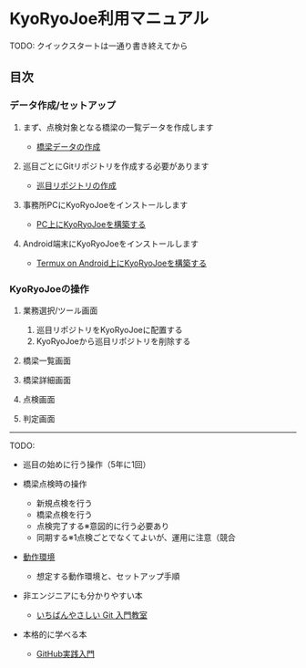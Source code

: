 KyoRyoJoe利用マニュアル
=======================

TODO: クイックスタートは一通り書き終えてから

目次
----

### データ作成/セットアップ

1. まず、点検対象となる橋梁の一覧データを作成します
   * [橋梁データの作成](manual/make_bridge_data.md)

1. 巡目ごとにGitリポジトリを作成する必要があります
   * [巡目リポジトリの作成](manual/make_junme_repository.md)

1. 事務所PCにKyoRyoJoeをインストールします
   * [PC上にKyoRyoJoeを構築する](manual/environment_pc.md)

1. Android端末にKyoRyoJoeをインストールします
   * [Termux on Android上にKyoRyoJoeを構築する](manual/environment_android_termux.md)

### KyoRyoJoeの操作

1. 業務選択/ツール画面
   1. 巡目リポジトリをKyoRyoJoeに配置する
   1. KyoRyoJoeから巡目リポジトリを削除する

1. 橋梁一覧画面

1. 橋梁詳細画面

1. 点検画面

1. 判定画面



-----------------

TODO: 

* 巡目の始めに行う操作（5年に1回）
* 橋梁点検時の操作
  * 新規点検を行う
  * 橋梁点検を行う
  * 点検完了する※意図的に行う必要あり
  * 同期する※1点検ごとでなくてよいが、運用に注意（競合
* [動作環境](doc_original/environment.md)
  * 想定する動作環境と、セットアップ手順


* 非エンジニアにも分かりやすい本
  * [いちばんやさしい Git 入門教室](https://www.amazon.co.jp/dp/4800712467/)
* 本格的に学べる本
  * [GitHub実践入門](https://www.amazon.co.jp/dp/477416366X/)

